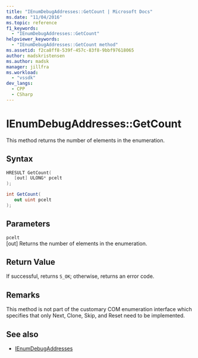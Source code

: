 ```yaml
---
title: "IEnumDebugAddresses::GetCount | Microsoft Docs"
ms.date: "11/04/2016"
ms.topic: reference
f1_keywords:
  - "IEnumDebugAddresses::GetCount"
helpviewer_keywords:
  - "IEnumDebugAddresses::GetCount method"
ms.assetid: f2ca8ff8-539f-457c-83f8-9bbf97618065
author: madskristensen
ms.author: madsk
manager: jillfra
ms.workload:
  - "vssdk"
dev_langs:
  - CPP
  - CSharp
---
```

# IEnumDebugAddresses::GetCount
This method returns the number of elements in the enumeration.

## Syntax

```cpp
HRESULT GetCount(
   [out] ULONG* pcelt
);
```

```csharp
int GetCount(
   out uint pcelt
);
```

## Parameters
`pcelt`\
[out] Returns the number of elements in the enumeration.

## Return Value
 If successful, returns `S_OK`; otherwise, returns an error code.

## Remarks
 This method is not part of the customary COM enumeration interface which specifies that only Next, Clone, Skip, and Reset need to be implemented.

## See also
- [IEnumDebugAddresses](../../../extensibility/debugger/reference/ienumdebugaddresses.md)